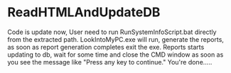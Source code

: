 # ReadHTMLAndUpdateDB

Code is update now, User need to run RunSystemInfoScript.bat directly from the extracted path.
LookIntoMyPC.exe will run, generate the reports, as soon as report generation completes exit the exe.
Reports starts updating to db, wait for some time and close the CMD window as soon as you see the message like "Press any key to continue."
You're done.....
